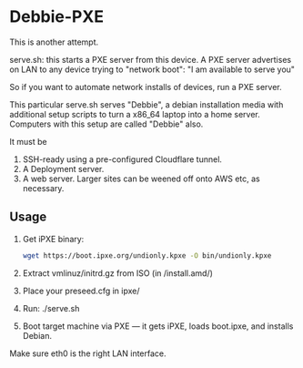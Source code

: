 # Debbie-PXE
This is another attempt.

serve.sh: this starts a PXE server from this device.
A PXE server advertises on LAN to any device trying to "network boot": "I am available to serve you"

So if you want to automate network installs of devices, run a PXE server.

This particular serve.sh serves "Debbie", a debian installation media with additional setup scripts to turn a x86_64 laptop into a home server.
Computers with this setup are called "Debbie" also.

It must be
1. SSH-ready using a pre-configured Cloudflare tunnel.
2. A Deployment server.
3. A web server. Larger sites can be weened off onto AWS etc, as necessary.

## Usage
1. Get iPXE binary:
   ```bash
   wget https://boot.ipxe.org/undionly.kpxe -O bin/undionly.kpxe
   ```
2. Extract vmlinuz/initrd.gz from ISO (in /install.amd/)
3. Place your preseed.cfg in ipxe/

4. Run: ./serve.sh

5. Boot target machine via PXE — it gets iPXE, loads boot.ipxe, and installs Debian.

Make sure eth0 is the right LAN interface.
